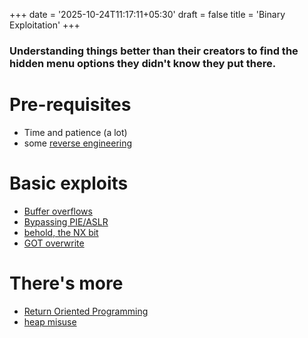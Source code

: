 +++
date = '2025-10-24T11:17:11+05:30'
draft = false
title = 'Binary Exploitation'
+++

### Understanding things better than their creators to find the hidden menu options they didn't know they put there.

# Pre-requisites 

- Time and patience (a lot)
- some [reverse engineering](/notes/reverse_engineering)

# Basic exploits 

- [Buffer overflows](/notes/binary_exploitation/buffer_overflows)
- [Bypassing PIE/ASLR](/notes/binary_exploitation/pie_and_aslr)
- [behold, the NX bit](/notes/binary_exploitation/nx_bit)
- [GOT overwrite](/notes/binary_exploitation/got_overwrite)

# There's more

- [Return Oriented Programming](/notes/binary_exploitation/rop)
- [heap misuse](/notes/binary_exploitation/heap_misuse)

